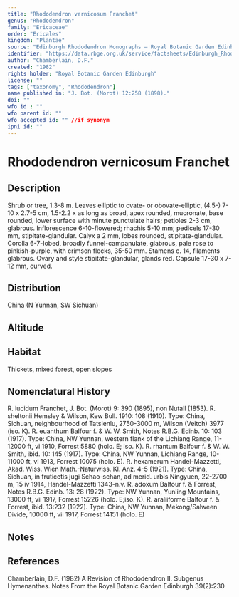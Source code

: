 ```yaml
---
title: "Rhododendron vernicosum Franchet"
genus: "Rhododendron"
family: "Ericaceae"
order: "Ericales"
kingdom: "Plantae"
source: "Edinburgh Rhododendron Monographs – Royal Botanic Garden Edinburgh"
identifier: "https://data.rbge.org.uk/service/factsheets/Edinburgh_Rhododendron_Monographs.xhtml"
author: "Chamberlain, D.F."
created: "1982"
rights holder: "Royal Botanic Garden Edinburgh"
license: ""
tags: ["taxonomy", "Rhododendron"]
name published in: "J. Bot. (Morot) 12:258 (1898)."
doi: ""
wfo id : ""
wfo parent id: ""
wfo accepted id: "" //if synonym                      
ipni id: ""
---
```


                       

# Rhododendron vernicosum Franchet

## Description
Shrub or tree, 1.3-8 m. Leaves elliptic to ovate- or obovate-elliptic, (4.5-) 7-10 x 2.7-5 cm, 1.5-2.2 x as long as broad, apex rounded, mucronate, base rounded, lower surface with minute punctulate hairs; petioles 2-3 cm, glabrous. Inflorescence 6-10-flowered; rhachis 5-10 mm; pedicels 17-30 mm, stipitate-glandular. Calyx a 2 mm, lobes rounded, stipitate-glandular. Corolla 6-7-lobed, broadly funnel-campanulate, glabrous, pale rose to pinkish-purple, with crimson flecks, 35-50 mm. Stamens c. 14, filaments glabrous. Ovary and style stipitate-glandular, glands red. Capsule 17-30 x 7-12 mm, curved.

## Distribution
China (N Yunnan, SW Sichuan)

## Altitude


## Habitat
Thickets, mixed forest, open slopes

## Nomenclatural History
R. lucidum Franchet, J. Bot. (Morot) 9: 390 (1895), non Nutall (1853). R. sheltonii Hemsley & Wilson, Kew Bull. 1910: 108 (1910). Type: China, Sichuan, neighbourhood of Tatsienlu, 2750-3000 m, Wilson (Veitch) 3977 (iso. K). R. euanthum Balfour f. & W. W. Smith, Notes R.B.G. Edinb. 10: 103 (1917). Type: China, NW Yunnan, western flank of the Lichiang Range, 11-12000 ft, vi 1910, Forrest 5880 (holo. E; iso. K). R. rhantum Balfour f. & W. W. Smith, ibid. 10: 145 (1917). Type: China, NW Yunnan, Lichiang Range, 10-11000 ft, vi 1913, Forrest 10075 (holo. E). R. hexamerum Handel-Mazzetti, Akad. Wiss. Wien Math.-Naturwiss. Kl. Anz. 4-5 (1921). Type: China, Sichuan, in fruticetis jugi Schao-schan, ad merid. urbis Ningyuen, 22-2700 m, 15 iv 1914, Handel-Mazzetti 1343-n.v. R. adoxum Balfour f. & Forrest, Notes R.B.G. Edinb. 13: 28 (1922). Type: NW Yunnan, Yunling Mountains, 13000 ft, vii 1917, Forrest 15226 (holo. E;iso. K). R. araliiforme Balfour f. & Forrest, ibid. 13:232 (1922). Type: China, NW Yunnan, Mekong/Salween Divide, 10000 ft, vii 1917, Forrest 14151 (holo. E)
                       
## Notes


## References

Chamberlain, D.F. (1982) A Revision of Rhododendron II. Subgenus Hymenanthes. Notes From the Royal Botanic Garden Edinburgh 39(2):230
